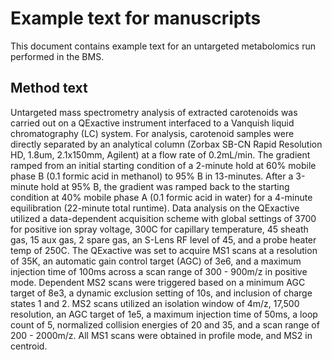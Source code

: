 # Example text for manuscripts <!-- omit in toc -->

This document contains example text for an untargeted metabolomics run performed in the BMS. 

## Method text

Untargeted mass spectrometry analysis of extracted carotenoids was carried out on a QExactive instrument interfaced to a Vanquish liquid chromatography (LC) system. For analysis, carotenoid samples were directly separated by an analytical column (Zorbax SB-CN Rapid Resolution HD, 1.8um, 2.1x150mm, Agilent) at a flow rate of 0.2mL/min. The gradient ramped from an initial starting condition of a 2-minute hold at 60% mobile phase B (0.1 formic acid in methanol) to 95% B in 13-minutes. After a 3-minute hold at 95% B, the gradient was ramped back to the starting condition at 40% mobile phase A (0.1 formic acid in water) for a 4-minute equilibration (22-minute total runtime). Data analysis on the QExactive utilized a data-dependent acquisition scheme with global settings of 3700 for positive ion spray voltage, 300C for capillary temperature, 45 sheath gas, 15 aux gas, 2 spare gas, an S-Lens RF level of 45, and a probe heater temp of 250C. The QExactive was set to acquire MS1 scans at a resolution of 35K, an automatic gain control target (AGC) of 3e6, and a maximum injection time of 100ms across a scan range of 300 - 900m/z in positive mode. Dependent MS2 scans were triggered based on a minimum AGC target of 8e3, a dynamic exclusion setting of 10s, and inclusion of charge states 1 and 2. MS2 scans utilized an isolation window of 4m/z, 17,500 resolution, an AGC target of 1e5, a maximum injection time of 50ms, a loop count of 5, normalized collision energies of 20 and 35, and a scan range of 200 - 2000m/z. All MS1 scans were obtained in profile mode, and MS2 in centroid. 

